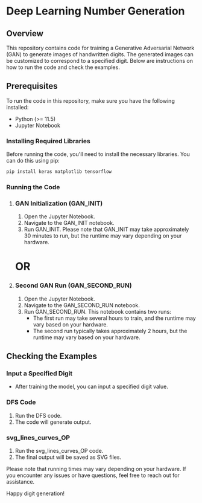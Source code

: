 # Deep Learning Number Generation

## Overview
This repository contains code for training a Generative Adversarial Network (GAN) to generate images of handwritten digits. The generated images can be customized to correspond to a specified digit. Below are instructions on how to run the code and check the examples.

## Prerequisites
To run the code in this repository, make sure you have the following installed:
- Python (>= 11.5)
- Jupyter Notebook

### Installing Required Libraries
Before running the code, you'll need to install the necessary libraries. You can do this using pip:

```bash
pip install keras matplotlib tensorflow
```
### Running the Code

1. ### GAN Initialization (GAN_INIT)
   1. Open the Jupyter Notebook.
   2. Navigate to the GAN_INIT notebook.
   3. Run GAN_INIT. Please note that GAN_INIT may take approximately 30 minutes to run, but the runtime may vary depending on your hardware.

   # OR

1. ### Second GAN Run (GAN_SECOND_RUN)
   1. Open the Jupyter Notebook.
   2. Navigate to the GAN_SECOND_RUN notebook.
   3. Run GAN_SECOND_RUN. This notebook contains two runs:
      - The first run may take several hours to train, and the runtime may vary based on your hardware.
      - The second run typically takes approximately 2 hours, but the runtime may vary based on your hardware.

## Checking the Examples

### Input a Specified Digit
- After training the model, you can input a specified digit value.

### DFS Code
1. Run the DFS code.
2. The code will generate output.

### svg_lines_curves_OP
1. Run the svg_lines_curves_OP code.
2. The final output will be saved as SVG files.

Please note that running times may vary depending on your hardware. If you encounter any issues or have questions, feel free to reach out for assistance.

Happy digit generation!
